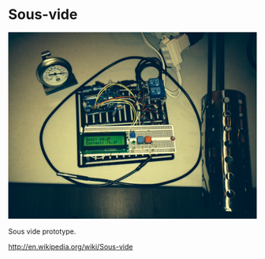 # Sous-vide

![Sous-vide](img/sousvide01.jpg)

Sous vide prototype. 

http://en.wikipedia.org/wiki/Sous-vide
